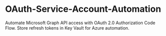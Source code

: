 # OAuth-Service-Account-Automation
Automate Microsoft Graph API access with OAuth 2.0 Authorization Code Flow. Store refresh tokens in Key Vault for Azure automation.
